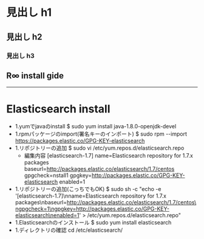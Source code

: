 # 見出し h1
## 見出し h2
### 見出し h3

## R∞ install gide
---
# Elasticsearch install
* 1.yumでjavaのinstall
    $ sudo yum install java-1.8.0-openjdk-devel
* 1.rpmパッケージのimport(署名キーのインポート)
    $ sudo rpm --import https://packages.elastic.co/GPG-KEY-elasticsearch
* 1.リポジトリーの追加
    $ sudo vi /etc/yum.repos.d/elasticsearch.repo
  * 編集内容
    [elasticsearch-1.7]
    name=Elasticsearch repository for 1.7.x packages
    baseurl=http://packages.elastic.co/elasticsearch/1.7/centos
    gpgcheck=nstall1
    gpgkey=http://packages.elastic.co/GPG-KEY-elasticsearch
    enabled=1
* 1.リポジトリーの追加(こっちでもOK)
    $ sudo sh -c  "echo -e '[elasticsearch-1.7]\nname=Elasticsearch repository for 1.7.x packages\nbaseurl=http://packages.elastic.co/elasticsearch/1.7/centos\ngpgcheck=1\ngpgkey=http://packages.elastic.co/GPG-KEY-elasticsearch\nenabled=1' > /etc/yum.repos.d/elasticsearch.repo"
* 1.Elasticsearchのインストール
    $ sudo yum install elasticsearch
* 1.ディレクトリの確認
    cd /etc/elasticsearch/
